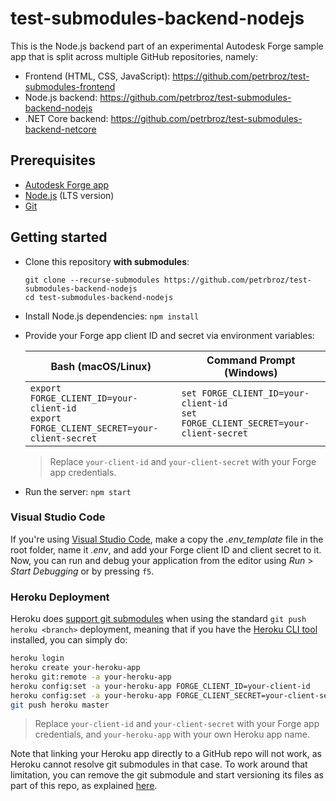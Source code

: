 # test-submodules-backend-nodejs

This is the Node.js backend part of an experimental Autodesk Forge sample app
that is split across multiple GitHub repositories, namely:

- Frontend (HTML, CSS, JavaScript): https://github.com/petrbroz/test-submodules-frontend
- Node.js backend: https://github.com/petrbroz/test-submodules-backend-nodejs
- .NET Core backend: https://github.com/petrbroz/test-submodules-backend-netcore

## Prerequisites

- [Autodesk Forge app](https://forge.autodesk.com/en/docs/oauth/v2/tutorials/create-app)
- [Node.js](https://nodejs.org) (LTS version)
- [Git](https://git-scm.com)

## Getting started

- Clone this repository **with submodules**:
    ```
    git clone --recurse-submodules https://github.com/petrbroz/test-submodules-backend-nodejs
    cd test-submodules-backend-nodejs
    ```

- Install Node.js dependencies: `npm install`

- Provide your Forge app client ID and secret via environment variables:

    | Bash (macOS/Linux) | Command Prompt (Windows) |
    |--------------------|--------------------------|
    |`export FORGE_CLIENT_ID=your-client-id`<br>`export FORGE_CLIENT_SECRET=your-client-secret`|`set FORGE_CLIENT_ID=your-client-id`<br>`set FORGE_CLIENT_SECRET=your-client-secret`|

    > Replace `your-client-id` and `your-client-secret` with your Forge app credentials.

- Run the server: `npm start`

### Visual Studio Code

If you're using [Visual Studio Code](https://code.visualstudio.com), make a copy the _.env\_template_ file
in the root folder, name it _.env_, and add your Forge client ID and client secret to it.
Now, you can run and debug your application from the editor using _Run_ > _Start Debugging_ or by pressing `f5`.

### Heroku Deployment

Heroku does [support git submodules](https://devcenter.heroku.com/articles/git-submodules)
when using the standard `git push heroku <branch>` deployment, meaning that if you have
the [Heroku CLI tool](https://devcenter.heroku.com/articles/heroku-cli) installed, you can simply do:

```bash
heroku login
heroku create your-heroku-app
heroku git:remote -a your-heroku-app
heroku config:set -a your-heroku-app FORGE_CLIENT_ID=your-client-id
heroku config:set -a your-heroku-app FORGE_CLIENT_SECRET=your-client-secret
git push heroku master
```

> Replace `your-client-id` and `your-client-secret` with your Forge app credentials,
> and `your-heroku-app` with your own Heroku app name.

Note that linking your Heroku app directly to a GitHub repo will not work, as Heroku
cannot resolve git submodules in that case. To work around that limitation, you can
remove the git submodule and start versioning its files as part of this repo, as explained
[here](https://stackoverflow.com/questions/26752481/remove-git-submodule-but-keep-files).
